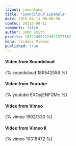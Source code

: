 ```yaml
---
layout: jasonlong
title: "Soundcloud Expample"
date: 2015-04-11 00:00:00
comtec: 20115-04-11
comments: false
author: John Smith
profile: 107224552229621877852
menu: /videos Videos
published: true
---
```


#### Video from Soundcloud

{% soundcloud 189542558 %}

#### Video from Youtube

{% youtube EXOyjENFQMc %}

#### Video from Vimeo

{% vimeo 19021533 %}

#### Video from Vimeo II

{% vimeo 10318472 %}

